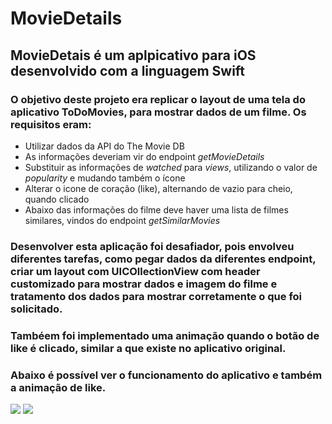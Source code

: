 # MovieDetails

## MovieDetais é um aplpicativo para iOS desenvolvido com a linguagem Swift

### O objetivo deste projeto era replicar o layout de uma tela do aplicativo ToDoMovies,  para mostrar dados de um filme. Os requisitos eram:
* Utilizar dados da API do The Movie DB
* As informações deveriam vir do endpoint _getMovieDetails_
* Substituir as informações de _watched_ para _views_, utilizando o valor de _popularity_ e mudando também o ícone
* Alterar o icone de coração (like), alternando de vazio para cheio, quando clicado
* Abaixo das informações do filme deve haver uma lista de filmes similares, vindos do endpoint _getSimilarMovies_ 

### Desenvolver esta aplicação foi desafiador, pois envolveu diferentes tarefas, como pegar dados da diferentes endpoint, criar um layout com UICOllectionView com header customizado para mostrar dados e imagem do filme e tratamento dos dados para mostrar corretamente o que foi solicitado.
### Tambéem foi implementado uma animação quando o botão de like é clicado, similar a que existe no aplicativo original.
### Abaixo é possível ver o funcionamento do aplicativo e também a animação de like.

![](stretchyHeader.gif)
![](heartBeatAnimation.gif)

